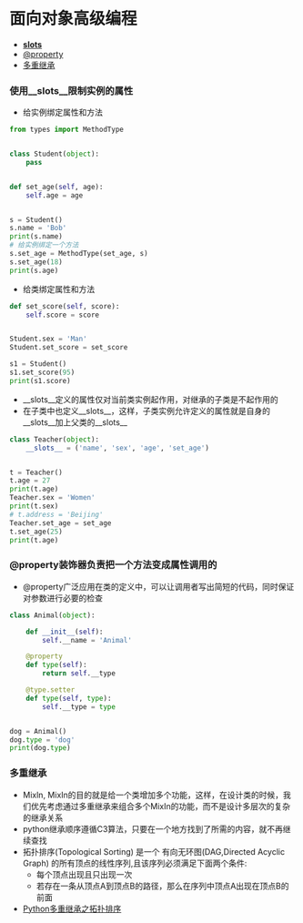 # 面向对象高级编程

- [__slots__](#slots)
- [@property](#@property)
- [多重继承](#multiple-inherit)

<div id="slots"></div>

### 使用__slots__限制实例的属性
- 给实例绑定属性和方法
```python
from types import MethodType


class Student(object):
    pass


def set_age(self, age):
    self.age = age


s = Student()
s.name = 'Bob'
print(s.name)
# 给实例绑定一个方法
s.set_age = MethodType(set_age, s)
s.set_age(18)
print(s.age)
```
- 给类绑定属性和方法
```python
def set_score(self, score):
    self.score = score


Student.sex = 'Man'
Student.set_score = set_score

s1 = Student()
s1.set_score(95)
print(s1.score)
```
- __slots__定义的属性仅对当前类实例起作用，对继承的子类是不起作用的
- 在子类中也定义__slots__，这样，子类实例允许定义的属性就是自身的__slots__加上父类的__slots__
```python
class Teacher(object):
    __slots__ = ('name', 'sex', 'age', 'set_age')


t = Teacher()
t.age = 27
print(t.age)
Teacher.sex = 'Women'
print(t.sex)
# t.address = 'Beijing'
Teacher.set_age = set_age
t.set_age(25)
print(t.age)
```

<div id="@property"></div>

### @property装饰器负责把一个方法变成属性调用的
- @property广泛应用在类的定义中，可以让调用者写出简短的代码，同时保证对参数进行必要的检查
```python
class Animal(object):

    def __init__(self):
        self.__name = 'Animal'

    @property
    def type(self):
        return self.__type

    @type.setter
    def type(self, type):
        self.__type = type


dog = Animal()
dog.type = 'dog'
print(dog.type)
```

<div id="multiple-inherit"></div>

### 多重继承
- Mixln, MixIn的目的就是给一个类增加多个功能，这样，在设计类的时候，我们优先考虑通过多重继承来组合多个MixIn的功能，而不是设计多层次的复杂的继承关系
- python继承顺序遵循C3算法，只要在一个地方找到了所需的内容，就不再继续查找
- 拓扑排序(Topological Sorting) 是一个 有向无环图(DAG,Directed Acyclic Graph) 的所有顶点的线性序列,且该序列必须满足下面两个条件:
    + 每个顶点出现且只出现一次
    + 若存在一条从顶点A到顶点B的路径，那么在序列中顶点A出现在顶点B的前面
- [Python多重继承之拓扑排序](https://kevinguo.me/2018/01/19/python-topological-sorting/)